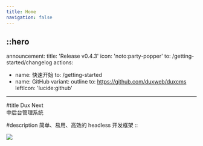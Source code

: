 ```yaml
---
title: Home
navigation: false
---
```


::hero
---
announcement:
  title: 'Release v0.4.3'
  icon: 'noto:party-popper'
  to: /getting-started/changelog
actions:
  - name: 快速开始
    to: /getting-started
  - name: GitHub
    variant: outline
    to: https://github.com/duxweb/duxcms
    leftIcon: 'lucide:github'
---

#title
Dux Next<br>中后台管理系统

#description
简单、易用、高效的 headless 开发框架
::

<div class="border rounded-lg shadow-md">
  <img src="/images/topic.png" />
</div>
